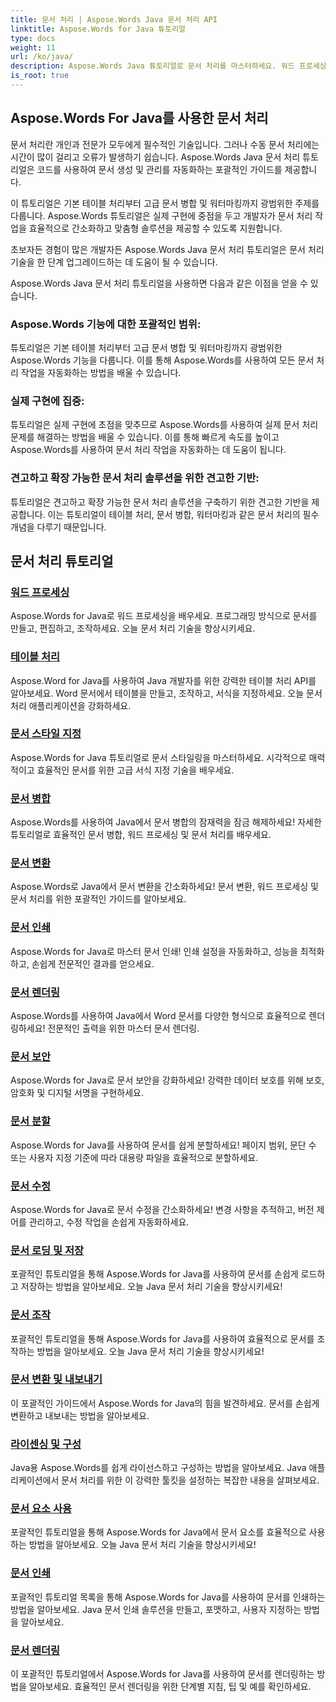 ```yaml
---
title: 문서 처리 | Aspose.Words Java 문서 처리 API
linktitle: Aspose.Words for Java 튜토리얼
type: docs
weight: 11
url: /ko/java/
description: Aspose.Words Java 튜토리얼로 문서 처리를 마스터하세요. 워드 프로세싱, 테이블 프로세싱, 병합 등을 배우세요. 문서 작업을 효율적으로 자동화하세요.
is_root: true
---
```

## Aspose.Words For Java를 사용한 문서 처리
문서 처리란 개인과 전문가 모두에게 필수적인 기술입니다. 그러나 수동 문서 처리에는 시간이 많이 걸리고 오류가 발생하기 쉽습니다. Aspose.Words Java 문서 처리 튜토리얼은 코드를 사용하여 문서 생성 및 관리를 자동화하는 포괄적인 가이드를 제공합니다.

이 튜토리얼은 기본 테이블 처리부터 고급 문서 병합 및 워터마킹까지 광범위한 주제를 다룹니다. Aspose.Words 튜토리얼은 실제 구현에 중점을 두고 개발자가 문서 처리 작업을 효율적으로 간소화하고 맞춤형 솔루션을 제공할 수 있도록 지원합니다.

초보자든 경험이 많은 개발자든 Aspose.Words Java 문서 처리 튜토리얼은 문서 처리 기술을 한 단계 업그레이드하는 데 도움이 될 수 있습니다.

Aspose.Words Java 문서 처리 튜토리얼을 사용하면 다음과 같은 이점을 얻을 수 있습니다.

### Aspose.Words 기능에 대한 포괄적인 범위: 
튜토리얼은 기본 테이블 처리부터 고급 문서 병합 및 워터마킹까지 광범위한 Aspose.Words 기능을 다룹니다. 이를 통해 Aspose.Words를 사용하여 모든 문서 처리 작업을 자동화하는 방법을 배울 수 있습니다.
### 실제 구현에 집중: 
튜토리얼은 실제 구현에 초점을 맞추므로 Aspose.Words를 사용하여 실제 문서 처리 문제를 해결하는 방법을 배울 수 있습니다. 이를 통해 빠르게 속도를 높이고 Aspose.Words를 사용하여 문서 처리 작업을 자동화하는 데 도움이 됩니다.
### 견고하고 확장 가능한 문서 처리 솔루션을 위한 견고한 기반:
튜토리얼은 견고하고 확장 가능한 문서 처리 솔루션을 구축하기 위한 견고한 기반을 제공합니다. 이는 튜토리얼이 테이블 처리, 문서 병합, 워터마킹과 같은 문서 처리의 필수 개념을 다루기 때문입니다.
## 문서 처리 튜토리얼
### [워드 프로세싱](./word-processing/) 
Aspose.Words for Java로 워드 프로세싱을 배우세요. 프로그래밍 방식으로 문서를 만들고, 편집하고, 조작하세요. 오늘 문서 처리 기술을 향상시키세요.
### [테이블 처리](./table-processing/)
Aspose.Word for Java를 사용하여 Java 개발자를 위한 강력한 테이블 처리 API를 알아보세요. Word 문서에서 테이블을 만들고, 조작하고, 서식을 지정하세요. 오늘 문서 처리 애플리케이션을 강화하세요.
### [문서 스타일 지정](./document-styling/)
Aspose.Words for Java 튜토리얼로 문서 스타일링을 마스터하세요. 시각적으로 매력적이고 효율적인 문서를 위한 고급 서식 지정 기술을 배우세요. 
### [문서 병합](./document-merging/)
Aspose.Words를 사용하여 Java에서 문서 병합의 잠재력을 잠금 해제하세요! 자세한 튜토리얼로 효율적인 문서 병합, 워드 프로세싱 및 문서 처리를 배우세요. 
### [문서 변환](./document-converting/)
Aspose.Words로 Java에서 문서 변환을 간소화하세요! 문서 변환, 워드 프로세싱 및 문서 처리를 위한 포괄적인 가이드를 알아보세요.
### [문서 인쇄](./document-printing/)
Aspose.Words for Java로 마스터 문서 인쇄! 인쇄 설정을 자동화하고, 성능을 최적화하고, 손쉽게 전문적인 결과를 얻으세요.
### [문서 렌더링](./document-rendering/)
Aspose.Words를 사용하여 Java에서 Word 문서를 다양한 형식으로 효율적으로 렌더링하세요! 전문적인 출력을 위한 마스터 문서 렌더링.
### [문서 보안](./document-security/)
Aspose.Words for Java로 문서 보안을 강화하세요! 강력한 데이터 보호를 위해 보호, 암호화 및 디지털 서명을 구현하세요. 
### [문서 분할](./document-splitting/)
Aspose.Words for Java를 사용하여 문서를 쉽게 분할하세요! 페이지 범위, 문단 수 또는 사용자 지정 기준에 따라 대용량 파일을 효율적으로 분할하세요.
### [문서 수정](./document-revision/)
Aspose.Words for Java로 문서 수정을 간소화하세요! 변경 사항을 추적하고, 버전 제어를 관리하고, 수정 작업을 손쉽게 자동화하세요. 
### [문서 로딩 및 저장](./document-loading-and-saving/)
포괄적인 튜토리얼을 통해 Aspose.Words for Java를 사용하여 문서를 손쉽게 로드하고 저장하는 방법을 알아보세요. 오늘 Java 문서 처리 기술을 향상시키세요!
### [문서 조작](./document-manipulation/)
포괄적인 튜토리얼을 통해 Aspose.Words for Java를 사용하여 효율적으로 문서를 조작하는 방법을 알아보세요. 오늘 Java 문서 처리 기술을 향상시키세요!
### [문서 변환 및 내보내기](./document-conversion-and-export/)
이 포괄적인 가이드에서 Aspose.Words for Java의 힘을 발견하세요. 문서를 손쉽게 변환하고 내보내는 방법을 알아보세요.
### [라이센싱 및 구성](./licensing-and-configuration/)
Java용 Aspose.Words를 쉽게 라이선스하고 구성하는 방법을 알아보세요. Java 애플리케이션에서 문서 처리를 위한 이 강력한 툴킷을 설정하는 복잡한 내용을 살펴보세요.
### [문서 요소 사용](./using-document-elements/)
포괄적인 튜토리얼을 통해 Aspose.Words for Java에서 문서 요소를 효율적으로 사용하는 방법을 알아보세요. 오늘 Java 문서 처리 기술을 향상시키세요!
### [문서 인쇄](./printing-documents/)
포괄적인 튜토리얼 목록을 통해 Aspose.Words for Java를 사용하여 문서를 인쇄하는 방법을 알아보세요. Java 문서 인쇄 솔루션을 만들고, 포맷하고, 사용자 지정하는 방법을 알아보세요.
### [문서 렌더링](./rendering-documents/)
이 포괄적인 튜토리얼에서 Aspose.Words for Java를 사용하여 문서를 렌더링하는 방법을 알아보세요. 효율적인 문서 렌더링을 위한 단계별 지침, 팁 및 예를 확인하세요.